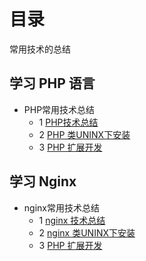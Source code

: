 # 目录
常用技术的总结

## 学习 PHP 语言

- PHP常用技术总结
    - 1 [PHP技术总结](./php/summary.md)
    - 2 [PHP 类UNINX下安装](./php/php_install.md)
    - 3 [PHP 扩展开发](./php/PHP_extend.md)

## 学习 Nginx

- nginx常用技术总结
    - 1 [nginx 技术总结](./nginx/nginx_install.md)
    - 2 [nginx 类UNINX下安装](./nginx/summary.md)
    - 3 [PHP 扩展开发](./php/PHP_extend.md)
